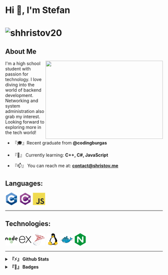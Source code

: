 <h1>Hi 👋, I'm Stefan</h1>
<h1 align="left"> <img src="https://komarev.com/ghpvc/?username=shhristov20&label=Profile%20views&color=0e75b6&style=flat-square" alt="shhristov20" /> </h1>
<h2>About Me</h2>
<img align="right" height="250" width="375" alt="" src="https://media.giphy.com/media/ZVik7pBtu9dNS/giphy.gif" />
I'm a high school student with passion for technology. I love diving into the world of backend development. Networking and system administration also grab my interest. Looking forward to exploring more in the tech world!

- 『🎓』Recent graduate from **@codingburgas**

- 『📕』 Currently learning: **C++, C#, JavaScript**

- 『📫』 You can reach me at: **contact@shristov.me**


<h2 align="left">Languages:</h2>
<p align="left">
<img src="https://raw.githubusercontent.com/devicons/devicon/master/icons/cplusplus/cplusplus-original.svg" alt="cpp" width="40" height="40"/>
<img src="https://raw.githubusercontent.com/devicons/devicon/master/icons/csharp/csharp-original.svg" alt="cs" width="40" height="40"/>
<img src="https://raw.githubusercontent.com/devicons/devicon/master/icons/javascript/javascript-original.svg" alt="js" width="40" height="40"/>
</p>
<hr>
<h2 align="left">Technologies:</h2>
<p align="left">
<img src="https://raw.githubusercontent.com/devicons/devicon/master/icons/nodejs/nodejs-original-wordmark.svg" alt="nodejs" width="40" height="40"/>
<img src="https://raw.githubusercontent.com/devicons/devicon/master/icons/express/express-original.svg" alt="expressjs" width="40" height="40"/>
<img src="https://raw.githubusercontent.com/devicons/devicon/master/icons/microsoftsqlserver/microsoftsqlserver-original.svg" alt="mssql" width="40" height="40"/>
<img src="https://raw.githubusercontent.com/devicons/devicon/master/icons/linux/linux-original.svg" alt="linux" width="40" height="40"/>
<img src="https://raw.githubusercontent.com/devicons/devicon/master/icons/docker/docker-original.svg" alt="docker" width="40" height="40"/>
<img src="https://raw.githubusercontent.com/devicons/devicon/master/icons/nginx/nginx-original.svg" alt="nginx" width="40" height="40"/>
</p>
<hr>

<details>	
  <summary><b>『⚡』 Github Stats</b></summary>

![Grade](https://github-readme-stats.vercel.app/api?username=shhristov20&show_icons=true&theme=radical&count_private=true)
</details>

<details style = "display: inline;">
  <summary><b>『🏅』 Badges</b></summary>
 <a href ="https://www.credly.com/earner/earned/badge/9b82ad02-4366-4b20-8778-185a933dcee5"><img align="left" alt="HTML and CSS" width="200px" src="https://images.credly.com/size/680x680/images/241488f4-9110-41aa-804e-51a8f8ba430d/MTA-Introduction_to_Programming_Using_HTML_and_CSS-600x600.png"></a>
<a href ="https://www.credly.com/earner/earned/badge/82f7ee4f-2201-46fe-82ca-3029bec78e8b"><img align="left" alt="js" width="200px" src="https://images.credly.com/size/340x340/images/ef99b79e-fd54-4eb5-b2a4-bf17e92a4837/ITS-Badges_JavaScript_1200px.png"></a>
<a href ="https://www.credly.com/earner/earned/badge/ca93e1a8-aa9d-4ebb-92ab-d681354816d3"><img align="left" alt="it essentials" width="200px" src="https://images.credly.com/size/340x340/images/04e8034c-81f5-4f7f-ab23-e8b428c31ce9/ITE.png"></a>
<a href ="https://www.credly.com/earner/earned/badge/0b362caf-f703-4fe5-aa5d-514ec254a433"><img align="left" alt="cs introduction" width="200px" src="https://images.credly.com/size/340x340/images/af8c6b4e-fc31-47c4-8dcb-eb7a2065dc5b/I2CS__1_.png"></a>
</details>  
